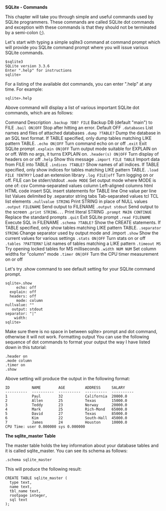 **SQLite - Commands**

This chapter will take you through simple and useful commands used by SQLite programmers. These commands are called SQLite dot commands and exception with these commands is that they should not be terminated by a semi-colon (;).

Let's start with typing a simple sqlite3 command at command prompt which will provide you SQLite command prompt where you will issue various SQLite commands.
```
$sqlite3
SQLite version 3.3.6
Enter ".help" for instructions
sqlite>
```

For a listing of the available dot commands, you can enter ".help" at any time. For example:
```
sqlite>.help
```

Above command will display a list of various important SQLite dot commands, which are as follows:

Command	Description
`.backup ?DB? FILE`	 Backup DB (default "main") to FILE
`.bail ON|OFF`     	 Stop after hitting an error. Default OFF
`.databases`      	 List names and files of attached databases
`.dump ?TABLE?`   	 Dump the database in an SQL text format. If TABLE specified, only dump tables matching LIKE pattern TABLE.
`.echo ON|OFF`    	 Turn command echo on or off
`.exit`            	 Exit SQLite prompt
`.explain ON|OFF` 	 Turn output mode suitable for EXPLAIN on or off. With no args, it turns EXPLAIN on.
`.header(s) ON|OFF`	 Turn display of headers on or off
`.help`           	 Show this message
`.import FILE TABLE` Import data from FILE into TABLE
`.indices ?TABLE?`   Show names of all indices. If TABLE specified, only show indices for tables matching LIKE pattern TABLE.
`.load FILE ?ENTRY?` Load an extension library
`.log FILE|off`      Turn logging on or off. FILE can be stderr/stdout
`.mode MODE`         Set output mode where MODE is one of:
                     csv Comma-separated values
                     column Left-aligned columns
                     html HTML <table> code
                     insert SQL insert statements for TABLE
                     line One value per line
                     list Values delimited by .separator string
                     tabs Tab-separated values
                     tcl TCL list elements
`.nullvalue STRING`	 Print STRING in place of NULL values
`.output FILENAME`	 Send output to FILENAME
`.output stdout`	   Send output to the screen
`.print STRING...`	 Print literal STRING
`.prompt MAIN CONTINUE`	Replace the standard prompts
`.quit`	             Exit SQLite prompt
`.read FILENAME`	   Execute SQL in FILENAME
`.schema ?TABLE?`	   Show the CREATE statements. If TABLE specified, only show tables matching LIKE pattern TABLE.
`.separator STRING`	 Change separator used by output mode and .import
`.show`	             Show the current values for various settings
`.stats ON|OFF`	     Turn stats on or off
`.tables ?PATTERN?`	 List names of tables matching a LIKE pattern
`.timeout MS`	       Try opening locked tables for MS milliseconds
`.width NUM NUM`	   Set column widths for "column" mode
`.timer ON|OFF`	     Turn the CPU timer measurement on or off

Let's try .show command to see default setting for your SQLite command prompt.
```
sqlite>.show
     echo: off
  explain: off
  headers: off
     mode: column
nullvalue: ""
   output: stdout
separator: "|"
    width:
sqlite>
```

Make sure there is no space in between sqlite> prompt and dot command, otherwise it will not work.
Formatting output
You can use the following sequence of dot commands to format your output the way I have listed down in this tutorial:
```
.header on
.mode column
.timer on
.show
```

Above setting will produce the output in the following format:
```
ID          NAME        AGE         ADDRESS     SALARY
----------  ----------  ----------  ----------  ----------
1           Paul        32          California  20000.0
2           Allen       25          Texas       15000.0
3           Teddy       23          Norway      20000.0
4           Mark        25          Rich-Mond   65000.0
5           David       27          Texas       85000.0
6           Kim         22          South-Hall  45000.0
7           James       24          Houston     10000.0
CPU Time: user 0.000000 sys 0.000000
```

**The sqlite_master Table**

The master table holds the key information about your database tables and it is called sqlite_master. You can see its schema as follows:
```
.schema sqlite_master

```
This will produce the following result:
```
CREATE TABLE sqlite_master (
  type text,
  name text,
  tbl_name text,
  rootpage integer,
  sql text
);
```
